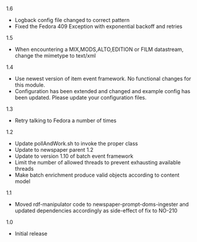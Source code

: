 1.6
* Logback config file changed to correct pattern
* Fixed the Fedora 409 Exception with exponential backoff and retries

1.5 
* When encountering a MIX,MODS,ALTO,EDITION or FILM datastream, change the mimetype to text/xml

1.4
* Use newest version of item event framework. No functional changes for this module.
* Configuration has been extended and changed and example config has been updated. Please update your configuration files.

1.3
* Retry talking to Fedora a number of times

1.2
* Update pollAndWork.sh to invoke the proper class
* Update to newspaper parent 1.2
* Update to version 1.10 of batch event framework
* Limit the number of allowed threads to prevent exhausting available threads
* Make batch enrichment produce valid objects according to content model

1.1 
* Moved rdf-manipulator code to newspaper-prompt-doms-ingester and updated dependencies accordingly as side-effect of fix to NO-210

1.0
* Initial release
